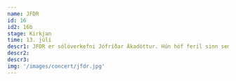 ```yaml
---
name: JFDR
id: 16
id2: 16b
stage: Kirkjan
time: 13. júlí
descr1: JFDR er sólóverkefni Jófríðar Ákadóttur. Hún hóf feril sinn sem meðlimur í hljómsveitunum Pascal Pinon og Samaris en starfar nú sem sólólistamaður, kvikmyndatónskáld og hefur auk þess unnið og komið fram með fjölmörgum tónlistarmönnum eins og t.d.  Ólafi Arnalds og Damien Rice. Síðasta plata hennar kom út í fyrra og ber heitið New Dreams en hún einkennist af minimalískum útsetningum, draumkenndum hljóðheimi og ríkum laga- og textasmíðum.
descr2: 
descr3:
img: '/images/concert/jfdr.jpg'
---
```

